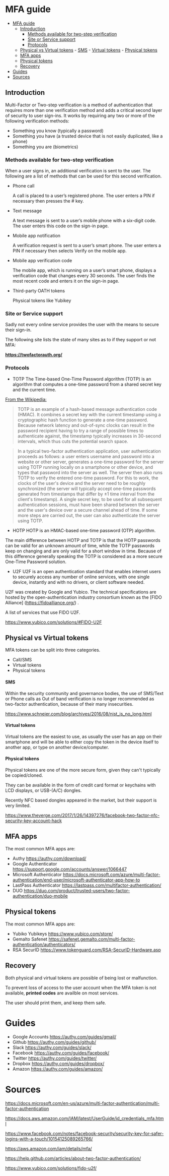 # MFA guide

<!-- TOC -->

- [MFA guide](#mfa-guide)
    - [Introduction](#introduction)
        - [Methods available for two-step verification](#methods-available-for-two-step-verification)
        - [Site or Service support](#site-or-service-support)
        - [Protocols](#protocols)
    - [Physical vs Virtual tokens](#physical-vs-virtual-tokens)
            - [SMS](#sms)
            - [Virtual tokens](#virtual-tokens)
            - [Physical tokens](#physical-tokens)
    - [MFA apps](#mfa-apps)
    - [Physical tokens](#physical-tokens-1)
    - [Recovery](#recovery)
- [Guides](#guides)
- [Sources](#sources)

<!-- /TOC -->

## Introduction

Multi-Factor or Two-step verification is a method of authentication that requires more than one verification method and adds a critical second layer of security to user sign-ins. It works by requiring any two or more of the following verification methods:
* Something you know (typically a password)
* Something you have (a trusted device that is not easily duplicated, like a phone)
* Something you are (biometrics)

### Methods available for two-step verification

When a user signs in, an additional verification is sent to the user. The following are a list of methods that can be used for this second verification.

* Phone call

   A call is placed to a user’s registered phone. The user enters a PIN if necessary then presses the # key.

* Text message

   A text message is sent to a user’s mobile phone with a six-digit code. The user enters this code on the sign-in page.

* Mobile app notification

   A verification request is sent to a user’s smart phone. The user enters a PIN if necessary then selects Verify on the mobile app.

* Mobile app verification code

   The mobile app, which is running on a user’s smart phone, displays a verification code that changes every 30 seconds. The user finds the most recent code and enters it on the sign-in page.

* Third-party OATH tokens

   Physical tokens like Yubikey

### Site or Service support

Sadly not every online service provides the user with the means to secure their sign-in.

The following site lists the state of many sites as to if they support or not MFA:

**https://twofactorauth.org/**

### Protocols

* TOTP
The Time-based One-Time Password algorithm (TOTP) is an algorithm that computes a one-time password from a shared secret key and the current time.

[From the Wikipedia:](https://en.wikipedia.org/wiki/Time-based_One-time_Password_Algorithm)

> TOTP is an example of a hash-based message authentication code (HMAC). It combines a secret key with the current timestamp using a cryptographic hash function to generate a one-time password. Because network latency and out-of-sync clocks can result in the password recipient having to try a range of possible times to authenticate against, the timestamp typically increases in 30-second intervals, which thus cuts the potential search space.

> In a typical two-factor authentication application, user authentication proceeds as follows: a user enters username and password into a website or other server, generates a one-time password for the server using TOTP running locally on a smartphone or other device, and types that password into the server as well. The server then also runs TOTP to verify the entered one-time password. For this to work, the clocks of the user's device and the server need to be roughly synchronized (the server will typically accept one-time passwords generated from timestamps that differ by ±1 time interval from the client's timestamp). A single secret key, to be used for all subsequent authentication sessions, must have been shared between the server and the user's device over a secure channel ahead of time. If some more steps are carried out, the user can also authenticate the server using TOTP.

* HOTP
HOTP is an HMAC-based one-time password (OTP) algorithm. 

The main difference between HOTP and TOTP is that the HOTP passwords can be valid for an unknown amount of time, while the TOTP passwords keep on changing and are only valid for a short window in time. Because of this difference generally speaking the TOTP is considered as a more secure One-Time Password solution.

* U2F
U2F is an open authentication standard that enables internet users to securely access any number of online services, with one single device, instantly and with no drivers, or client software needed.

U2F was created by Google and Yubico. The technical specifications are hosted by the open-authentication industry consortium known as the [FIDO Alliance] (https://fidoalliance.org/) .

A list of services that use FIDO U2F.

https://www.yubico.com/solutions/#FIDO-U2F

## Physical vs Virtual tokens

MFA tokens can be split into three categories.

* Call/SMS
* Virtual tokens
* Physical tokens

#### SMS
Within the security community and governance bodies, the use of SMS/Text or Phone calls as Out of band verification is no longer recommended as two-factor authentication, because of their many insecurities.

https://www.schneier.com/blog/archives/2016/08/nist_is_no_long.html

#### Virtual tokens

Virtual tokens are the easiest to use, as usually the user has an app on their smartphone and will be able to either copy the token in the device itself to another app, or type on another device/computer.

#### Physical tokens

Physical tokens are one of the more secure form, given they can't typically be copied/cloned.

They can be available in the form of credit card format or keychains with LCD displays, or USB-(A/C) dongles.

Recently NFC based dongles appeared in the market, but their support is very limited. 

https://www.theverge.com/2017/1/26/14397276/facebook-two-factor-nfc-security-key-account-hack

## MFA apps

The most common MFA apps are:

* Authy https://authy.com/download/
* Google Authenticator https://support.google.com/accounts/answer/1066447
* Microsoft Authenticator https://docs.microsoft.com/azure/multi-factor-authentication/end-user/microsoft-authenticator-app-how-to
* LastPass Authenticator https://lastpass.com/multifactor-authentication/
* DUO https://duo.com/product/trusted-users/two-factor-authentication/duo-mobile

## Physical tokens

The most common MFA apps are:

* Yubiko Yubikeys https://www.yubico.com/store/
* Gemalto Safenet https://safenet.gemalto.com/multi-factor-authentication/authenticators/
* RSA SecurID  https://www.tokenguard.com/RSA-SecurID-Hardware.asp

## Recovery

Both physical and virtual tokens are possible of being lost or malfunction. 

To prevent loss of access to the user account when the MFA token is not available, **printed codes** are availble on most services.

The user should print them, and keep them safe.

# Guides

* Google Accounts https://authy.com/guides/gmail/
* Github https://authy.com/guides/github/
* Slack  https://authy.com/guides/slack/
* Facebook  https://authy.com/guides/facebook/
* Twitter   https://authy.com/guides/twitter/
* Dropbox https://authy.com/guides/dropbox/
* Amazon https://authy.com/guides/amazon/

# Sources

https://docs.microsoft.com/en-us/azure/multi-factor-authentication/multi-factor-authentication

https://docs.aws.amazon.com/IAM/latest/UserGuide/id_credentials_mfa.html

https://www.facebook.com/notes/facebook-security/security-key-for-safer-logins-with-a-touch/10154125089265766/

https://aws.amazon.com/iam/details/mfa/

https://help.github.com/articles/about-two-factor-authentication/

https://www.yubico.com/solutions/fido-u2f/